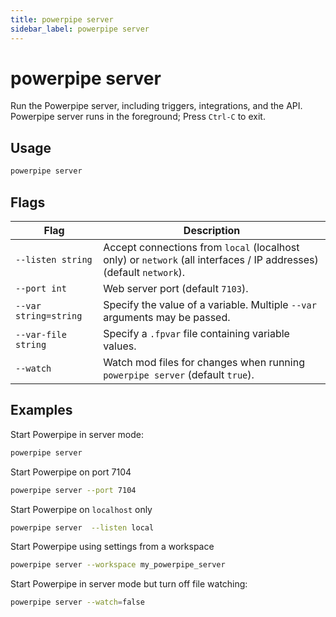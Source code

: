 ```yaml
---
title: powerpipe server
sidebar_label: powerpipe server
---
```



# powerpipe server

Run the Powerpipe server, including triggers, integrations, and the API.  Powerpipe server runs in the foreground; Press `Ctrl-C` to exit.


## Usage
```bash
powerpipe server
```

## Flags

| Flag | Description
|-|-
| `--listen string`   | Accept connections from `local` (localhost only) or `network` (all interfaces / IP addresses) (default `network`).
| `--port int`        | Web server port (default `7103`).
| `--var string=string` | Specify the value of a variable.  Multiple `--var` arguments may be passed. 
| `--var-file string`| Specify a `.fpvar` file containing variable values.
| `--watch`             | Watch mod files for changes when running `powerpipe server` (default `true`).

## Examples

Start Powerpipe in server mode:
```bash
powerpipe server
```

Start Powerpipe on port 7104
```bash
powerpipe server --port 7104
```

Start Powerpipe on `localhost` only
```bash
powerpipe server  --listen local
```

Start Powerpipe using settings from a workspace
```bash
powerpipe server --workspace my_powerpipe_server
```

Start Powerpipe in server mode but turn off file watching:
```bash
powerpipe server --watch=false
```

<!--
TO DO
The value takes the form of a comma-separated list of host names and/or numeric IP addresses. The special entry * corresponds to all available IP interfaces. The entry 0.0.0.0 allows listening for all IPv4 addresses and :: allows listening for all IPv6 addresses. If the list is empty, the server does not listen on any IP interface at all, in which case only Unix-domain sockets can be used to connect to it

# postgres style
powerpipe listen --port 7103 --addresses '*'       # all interfaces
powerpipe listen --port 7103 --addresses 0.0.0.0   # all ipv4 interfaces
powerpipe listen --port 7103 --addresses ::        # all ipv6 interfaces
powerpipe listen --port 7103 --addresses localhost # loopback only
powerpipe listen --port 7103 --addresses 10.0.0.1,127.0.0.1,192.168.0.1 # specific addresses
-->